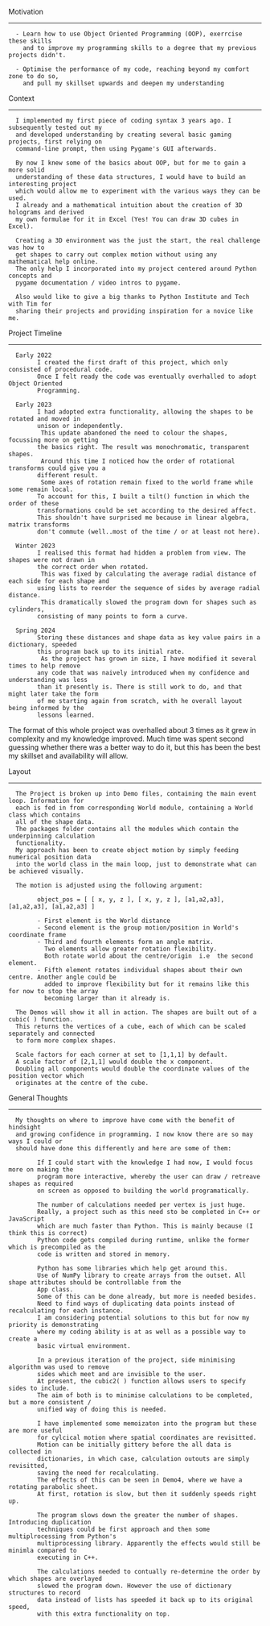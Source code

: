 

Motivation
______________________________________________________________________________________________

      - Learn how to use Object Oriented Programming (OOP), exerrcise these skills 
        and to improve my programming skills to a degree that my previous projects didn't. 
      
      - Optimise the performance of my code, reaching beyond my comfort zone to do so,
        and pull my skillset upwards and deepen my understanding



Context
_______________________________________________________________________________________________

      I implemented my first piece of coding syntax 3 years ago. I subsequently tested out my 
      and developed understanding by creating several basic gaming projects, first relying on 
      command-line prompt, then using Pygame's GUI afterwards. 

      By now I knew some of the basics about OOP, but for me to gain a more solid 
      understanding of these data structures, I would have to build an interesting project 
      which would allow me to experiment with the various ways they can be used.
      I already and a mathematical intuition about the creation of 3D holograms and derived 
      my own formulae for it in Excel (Yes! You can draw 3D cubes in Excel).

      Creating a 3D environment was the just the start, the real challenge was how to 
      get shapes to carry out complex motion without using any mathematical help online. 
      The only help I incorporated into my project centered around Python concepts and 
      pygame documentation / video intros to pygame.
      
      Also would like to give a big thanks to Python Institute and Tech with Tim for 
      sharing their projects and providing inspiration for a novice like me. 


      
Project Timeline
_______________________________________________________________________________________________
      
      Early 2022
            I created the first draft of this project, which only consisted of procedural code. 
            Once I felt ready the code was eventually overhalled to adopt Object Oriented 
            Programming.
      
      Early 2023 
            I had adopted extra functionality, allowing the shapes to be rotated and moved in 
            unison or independently. 
             This update abandoned the need to colour the shapes, focussing more on getting 
            the basics right. The result was monochromatic, transparent shapes.
             Around this time I noticed how the order of rotational transforms could give you a 
            different result. 
             Some axes of rotation remain fixed to the world frame while some remain local. 
            To account for this, I built a tilt() function in which the order of these 
            transformations could be set according to the desired affect. 
            This shouldn't have surprised me because in linear algebra, matrix transforms 
            don't commute (well..most of the time / or at least not here).
      
      Winter 2023 
            I realised this format had hidden a problem from view. The shapes were not drawn in 
            the correct order when rotated. 
             This was fixed by calculating the average radial distance of each side for each shape and 
            using lists to reorder the sequence of sides by average radial distance. 
             This dramatically slowed the program down for shapes such as cylinders, 
            consisting of many points to form a curve. 
            
      Spring 2024
            Storing these distances and shape data as key value pairs in a dictionary, speeded 
            this program back up to its initial rate. 
             As the project has grown in size, I have modified it several times to help remove 
            any code that was naively introduced when my confidence and understanding was less 
            than it presently is. There is still work to do, and that might later take the form 
            of me starting again from scratch, with he overall layout being informed by the 
            lessons learned. 

The format of this whole project was overhalled about 3 times as it grew in complexity and 
my knowledge improved. Much time was spent second guessing whether there was a better way 
to do it, but this has been the best my skillset and availability will allow. 





Layout 
________________________________________________________________________________________________

      The Project is broken up into Demo files, containing the main event loop. Information for 
      each is fed in from corresponding World module, containing a World class which contains 
      all of the shape data. 
      The packages folder contains all the modules which contain the underpinning calculation 
      functionality. 
      My approach has been to create object motion by simply feeding numerical position data 
      into the world class in the main loop, just to demonstrate what can be achieved visually.
      
      The motion is adjusted using the following argument:   

            object_pos = [ [ x, y, z ], [ x, y, z ], [a1,a2,a3], [a1,a2,a3], [a1,a2,a3] ]
      
            - First element is the World distance 
            - Second element is the group motion/position in World's coordinate frame
            - Third and fourth elements form an angle matrix. 
              Two elements allow greater rotation flexibility. 
              Both rotate world about the centre/origin  i.e  the second element. 
            - Fifth element rotates individual shapes about their own centre. Another angle could be 
              added to improve flexibility but for it remains like this for now to stop the array 
              becoming larger than it already is. 

      The Demos will show it all in action. The shapes are built out of a cubic( ) function. 
      This returns the vertices of a cube, each of which can be scaled separately and connected 
      to form more complex shapes. 

      Scale factors for each corner at set to [1,1,1] by default. 
      A scale factor of [2,1,1] would double the x component. 
      Doubling all components would double the coordinate values of the position vector which 
      originates at the centre of the cube. 


General Thoughts
________________________________________________________________________________________________

      My thoughts on where to improve have come with the benefit of hindsight 
      and growing confidence in programming. I now know there are so may ways I could or 
      should have done this differently and here are some of them:

            If I could start with the knowledge I had now, I would focus more on making the 
            program more interactive, whereby the user can draw / retreave shapes as required
            on screen as opposed to building the world programatically. 

            The number of calculations needed per vertex is just huge. 
            Really, a project such as this need sto be completed in C++ or JavaScript 
            which are much faster than Python. This is mainly because (I think this is correct)
            Python code gets compiled during runtime, unlike the former which is precompiled as the 
            code is written and stored in memory. 
            
            Python has some libraries which help get around this.
            Use of NumPy library to create arrays from the outset. All shape attributes should be controllable from the 
            App class. 
            Some of this can be done already, but more is needed besides.
            Need to find ways of duplicating data points instead of recalculating for each instance. 
            I am considering potential solutions to this but for now my priority is demonstrating 
            where my coding ability is at as well as a possible way to create a 
            basic virtual environment.

            In a previous iteration of the project, side minimising algorithm was used to remove 
            sides which meet and are invisible to the user. 
            At present, the cubic2( ) function allows users to specify sides to include. 
            The aim of both is to minimise calculations to be completed, but a more consistent / 
            unified way of doing this is needed. 

            I have implemented some memoizaton into the program but these are more useful 
            for cylcical motion where spatial coordinates are revisitted.
            Motion can be initially gittery before the all data is collected in 
            dictionaries, in which case, calculation outouts are simply revisitted, 
            saving the need for recalculating. 
            The effects of this can be seen in Demo4, where we have a rotating parabolic sheet.
            At first, rotation is slow, but then it suddenly speeds right up. 

            The program slows down the greater the number of shapes. Introducing duplication 
            techniques could be first approach and then some multiplrocessing from Python's
            multiprocessing library. Apparently the effects would still be minimla compared to 
            executing in C++.
            
            The calculations needed to contually re-determine the order by which shapes are overlayed 
            slowed the program down. However the use of dictionary structures to record 
            data instead of lists has speeded it back up to its original speed, 
            with this extra functionality on top. 



      
